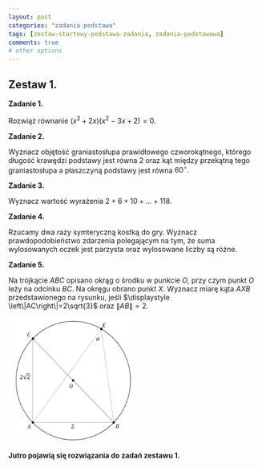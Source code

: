 ```yaml
---
layout: post
categories: "zadania-podstawa"
tags: [zestaw-startowy-podstawa-zadania, zadania-podstawowa]
comments: true
# other options
---
```


## Zestaw 1.

**Zadanie 1.** 

Rozwiąż równanie $\displaystyle \left( x^{2} +2x\right)\left( x^{2} -3x+2\right) =0$.

**Zadanie 2.**

Wyznacz objętość graniastosłupa prawidłowego czworokątnego, którego długość krawędzi podstawy jest równa $\displaystyle 2$ oraz kąt między przekątną tego graniastosłupa a płaszczyną podstawy jest równa $\displaystyle 60^{\circ } .$

**Zadanie 3.**

Wyznacz wartość wyrażenia $\displaystyle 2+6+10+...+118$.

**Zadanie 4.**

Rzucamy dwa razy symteryczną kostką do gry. Wyznacz prawdopodobieństwo zdarzenia polegającym na tym, że suma wylosowanych oczek jest parzysta oraz wylosowane liczby są różne.

**Zadanie 5.**

Na trójkącie $\displaystyle ABC$ opisano okrąg o środku w punkcie $\displaystyle O$, przy czym punkt $\displaystyle O$ leży na odcinku $\displaystyle BC$. Na okręgu obrano punkt $\displaystyle X$. Wyznacz miarę kąta $\displaystyle AXB$ przedstawionego na rysunku, jeśli $\displaystyle \left\|AC\right\|=2\sqrt{3}$ oraz $\displaystyle \left\|AB\right\|=2$.

<div class="text-center">
    <img src="/assets/img/zadanie_5_podstawa_zestaw_1.png" width="250" height="250" class="postImage">
</div>

**Jutro pojawią się rozwiązania do zadań zestawu 1.**